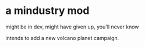 # a mindustry mod
might be in dev, might have given up, you'll never know

intends to add a new volcano planet campaign.